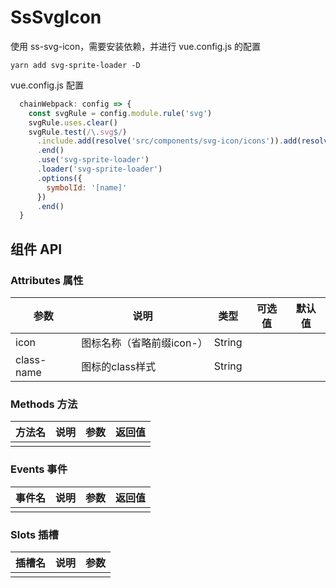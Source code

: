 # SsSvgIcon

使用 ss-svg-icon，需要安装依赖，并进行 vue.config.js 的配置

```shell
yarn add svg-sprite-loader -D
```

vue.config.js 配置

```javascript
  chainWebpack: config => {
    const svgRule = config.module.rule('svg')
    svgRule.uses.clear()
    svgRule.test(/\.svg$/)
      .include.add(resolve('src/components/svg-icon/icons')).add(resolve('src/icons/svg'))
      .end()
      .use('svg-sprite-loader')
      .loader('svg-sprite-loader')
      .options({
        symbolId: '[name]'
      })
      .end()
  }
```

## 组件 API

### Attributes 属性


| 参数 | 说明 | 类型 | 可选值 | 默认值 |
| ------ | ------ | ------ | -------- | -------- |
| icon | 图标名称（省略前缀icon-） | String |        |        |
| class-name | 图标的class样式 | String | | |

### Methods 方法


| 方法名 | 说明 | 参数 | 返回值 |
| -------- | ------ | ------ | -------- |
|        |      |      |        |

### Events 事件


| 事件名 | 说明 | 参数 | 返回值 |
| -------- | ------ | ------ | -------- |
|        |      |      |        |

### Slots 插槽


| 插槽名 | 说明 | 参数 |
| -------- | ------ | ------ |
|        |      |      |
